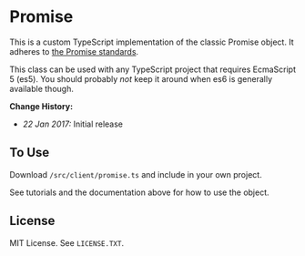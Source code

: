 Promise
=======

This is a custom TypeScript implementation of the classic Promise object.
It adheres to [the Promise standards](https://developer.mozilla.org/en-US/docs/Web/JavaScript/Reference/Global_Objects/Promise).

This class can be used with any TypeScript project that requires EcmaScript 5 (es5).
You should probably *not* keep it around when es6 is generally available though.

__Change History:__

* *22 Jan 2017:* Initial release


To Use
------

Download `/src/client/promise.ts` and include in your own project.

See tutorials and the documentation above for how to use the object.


License
-------

MIT License. See `LICENSE.TXT`.
